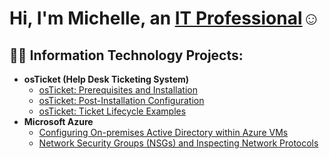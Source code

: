 <h1>Hi, I'm Michelle, an <a href="https://linkedin.com/">IT Professional</a>☺</h1>

<h2>👨‍💻 Information Technology Projects:</h2>

- <b>osTicket (Help Desk Ticketing System)</b>
  - [osTicket: Prerequisites and Installation](https://github.com/carrillo417/osticket-prereqs)
  - [osTicket: Post-Installation Configuration](https://github.com/carrillo417/post-install-config)
  - [osTicket: Ticket Lifecycle Examples](https://github.com/carrillo417/ticket-lifecycle)
- <b>Microsoft Azure</b>
  - [Configuring On-premises Active Directory within Azure VMs](https://github.com/carrillo417/configure-ad)
  - [Network Security Groups (NSGs) and Inspecting Network Protocols](https://github.com/joshmadakorcc/azure-network-protocols)

